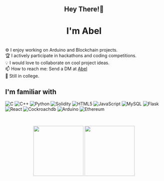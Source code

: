 
<h2 align="center">Hey There!👋</h2>
<h1 align="center">I'm Abel </h1>

<br/>
 ⚙️ I enjoy working on Arduino and Blockchain projects. <br/>
 🏆 I actively participate in hackathons and coding competitions. <br/> 
 💡 I would love to collaborate on cool project ideas. <br/> 
 📫 How to reach me: Send a DM at <a href="https://www.linkedin.com/in/abel-zachariah-0886571a5/">Abel</a>
 <br/>
 👯 Still in college.<br/>
 
 ## I'm familiar with

 ![C](https://img.shields.io/badge/-C-333333?style=flat&logo=C&logoColor=00599C)
 ![C++](https://img.shields.io/badge/-C++-333333?style=flat&logo=C%2B%2B&logoColor=00599C)
 ![Python](https://img.shields.io/badge/-Python-333333?style=flat&logo=python)
 ![Solidity](https://img.shields.io/badge/-Solidity-333333?style=flat&logo=solidity)
 ![HTML5](https://img.shields.io/badge/-HTML5-333333?style=flat&logo=HTML5)
 ![JavaScript](https://img.shields.io/badge/-JavaScript-333333?style=flat&logo=javascript)
 ![MySQL](https://img.shields.io/badge/-MySQL-333333?style=flat&logo=mysql)
 ![Flask](https://img.shields.io/badge/-Flask-333333?style=flat&logo=flask)
 ![React](https://img.shields.io/badge/-React-333333?style=flat&logo=react)
 ![Cockroachdb](https://img.shields.io/badge/-CockroachDB-333333?style=flat&logo=cockroachdb)
 ![Arduino](https://img.shields.io/badge/-Arduino-333333?style=flat&logo=arduino)
 ![Ethereum](https://img.shields.io/badge/-Ethereum-333333?style=flat&logo=ethereum)
 
 <br/>
 <p align=center>
    <img height=160 align="center" src="https://github-readme-stats.vercel.app/api?username=abelzach&show_icons=true&theme=gruvbox">
    <img height=160 align="center" src="https://github-readme-stats.vercel.app/api/top-langs/?username=abelzach&layout=compact&theme=gruvbox">
</p>
 <br/>
